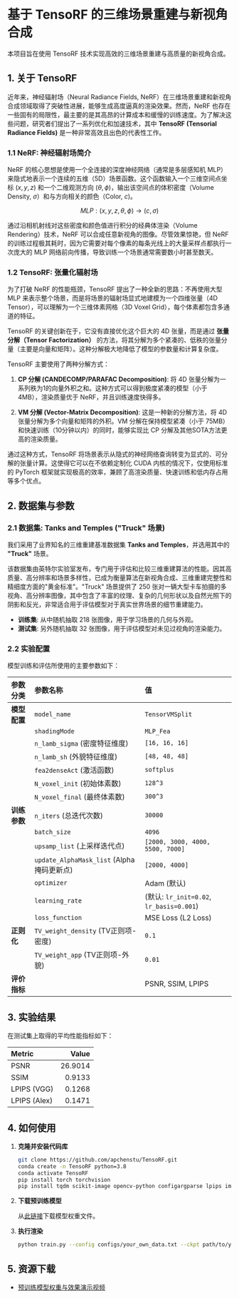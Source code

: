 # 基于 TensoRF 的三维场景重建与新视角合成

本项目旨在使用 TensoRF 技术实现高效的三维场景重建与高质量的新视角合成。

## 1. 关于 TensoRF

近年来，神经辐射场（Neural Radiance Fields, NeRF）在三维场景重建和新视角合成领域取得了突破性进展，能够生成高度逼真的渲染效果。然而，NeRF 也存在一些固有的局限性，最主要的是其高昂的计算成本和缓慢的训练速度。为了解决这些问题，研究者们提出了一系列优化和加速技术，其中 **TensoRF (Tensorial Radiance Fields)** 是一种非常高效且出色的代表性工作。

### 1.1 NeRF: 神经辐射场简介

NeRF 的核心思想是使用一个全连接的深度神经网络（通常是多层感知机 MLP）来隐式地表示一个连续的五维（5D）场景函数。这个函数输入一个三维空间点坐标 $(x, y, z)$ 和一个二维观测方向 $(\theta, \phi)$，输出该空间点的体积密度（Volume Density, $\sigma$）和与方向相关的颜色（Color, $c$)。

$$
MLP: (x, y, z, \theta, \phi) \rightarrow (c, \sigma)
$$

通过沿相机射线对这些密度和颜色值进行积分的经典体渲染（Volume Rendering）技术，NeRF 可以合成任意新视角的图像。尽管效果惊艳，但 NeRF 的训练过程极其耗时，因为它需要对每个像素的每条光线上的大量采样点都执行一次庞大的 MLP 网络前向传播，导致训练一个场景通常需要数小时甚至数天。

### 1.2 TensoRF: 张量化辐射场

为了打破 NeRF 的性能瓶颈，TensoRF 提出了一种全新的思路：不再使用大型 MLP 来表示整个场景，而是将场景的辐射场显式地建模为一个四维张量（4D Tensor），可以理解为一个三维体素网格（3D Voxel Grid），每个体素都包含多通道的特征。

TensoRF 的关键创新在于，它没有直接优化这个巨大的 4D 张量，而是通过 **张量分解（Tensor Factorization）** 的方法，将其分解为多个紧凑的、低秩的张量分量（主要是向量和矩阵）。这种分解极大地降低了模型的参数量和计算复杂度。

TensoRF 主要使用了两种分解方式：

1.  **CP 分解 (CANDECOMP/PARAFAC Decomposition)**: 将 4D 张量分解为一系列秩为1的向量外积之和。这种方式可以得到极度紧凑的模型（小于 4MB），渲染质量优于 NeRF，并且训练速度快得多。

2.  **VM 分解 (Vector-Matrix Decomposition)**: 这是一种新的分解方法，将 4D 张量分解为多个向量和矩阵的外积。VM 分解在保持模型紧凑（小于 75MB）和快速训练（10分钟以内）的同时，能够实现比 CP 分解及其他SOTA方法更高的渲染质量。

通过这种方式，TensoRF 将场景表示从隐式的神经网络查询转变为显式的、可分解的张量计算。这使得它可以在不依赖定制化 CUDA 内核的情况下，仅使用标准的 PyTorch 框架就实现极高的效率，兼顾了高渲染质量、快速训练和低内存占用等多个优点。

## 2. 数据集与参数

### 2.1 数据集: Tanks and Temples ("Truck" 场景)

我们采用了业界知名的三维重建基准数据集 **Tanks and Temples**，并选用其中的 **"Truck"** 场景。

该数据集由英特尔实验室发布，专门用于评估和比较三维重建算法的性能。因其高质量、高分辨率和场景多样性，已成为衡量算法在新视角合成、三维重建完整性和精细度方面的"黄金标准"。"Truck" 场景提供了 250 张对一辆大型卡车拍摄的多视角、高分辨率图像，其中包含了丰富的纹理、复杂的几何形状以及自然光照下的阴影和反光，非常适合用于评估模型对于真实世界场景的细节重建能力。

-   **训练集**: 从中随机抽取 218 张图像，用于学习场景的几何与外观。
-   **测试集**: 另外随机抽取 32 张图像，用于评估模型对未见过视角的渲染能力。

### 2.2 实验配置

模型训练和评估所使用的主要参数如下：

| 参数分类 | 参数名称 | 值 |
| :--- | :--- | :--- |
| **模型配置** | `model_name` | `TensorVMSplit` |
| | `shadingMode` | `MLP_Fea` |
| | `n_lamb_sigma` (密度特征维度) | `[16, 16, 16]` |
| | `n_lamb_sh` (外貌特征维度) | `[48, 48, 48]` |
| | `fea2denseAct` (激活函数) | `softplus` |
| | `N_voxel_init` (初始体素数) | `128^3` |
| | `N_voxel_final` (最终体素数) | `300^3` |
| **训练参数** | `n_iters` (总迭代次数) | `30000` |
| | `batch_size` | `4096` |
| | `upsamp_list` (上采样迭代点) | `[2000, 3000, 4000, 5500, 7000]` |
| | `update_AlphaMask_list` (Alpha掩码更新点)| `[2000, 4000]` |
| | `optimizer` | Adam (默认) |
| | `learning_rate` | (默认: `lr_init=0.02`, `lr_basis=0.001`) |
| | `loss_function` | MSE Loss (L2 Loss) |
| **正则化** | `TV_weight_density` (TV正则项-密度) | `0.1` |
| | `TV_weight_app` (TV正则项-外貌) | `0.01` |
| **评价指标** | | PSNR, SSIM, LPIPS |

## 3. 实验结果

在测试集上取得的平均性能指标如下：

| Metric       |   Value |
|:-------------|--------:|
| PSNR         | 26.9014 |
| SSIM         |  0.9133 |
| LPIPS (VGG)  |  0.1268 |
| LPIPS (Alex) |  0.1471 |

## 4. 如何使用

1.  **克隆并安装代码库**
    ```bash
    git clone https://github.com/apchenstu/TensoRF.git
    conda create -n TensoRF python=3.8
    conda activate TensoRF
    pip install torch torchvision
    pip install tqdm scikit-image opencv-python configargparse lpips imageio-ffmpeg kornia lpips tensorboard
    ```

2.  **下载预训练模型**
    
    从[此链接](https://drive.google.com/drive/folders/1JGgeRJzs-e7Jrn7pz95RWnfoXpcRkBWk?usp=drive_link)下载模型权重文件。

3.  **执行渲染**
    
    ```bash
    python train.py --config configs/your_own_data.txt --ckpt path/to/your/checkpoint --render_only 1 --render_test 1 
    ```

## 5. 资源下载

*   [预训练模型权重与效果演示视频](https://drive.google.com/drive/folders/1JGgeRJzs-e7Jrn7pz95RWnfoXpcRkBWk?usp=drive_link) 
